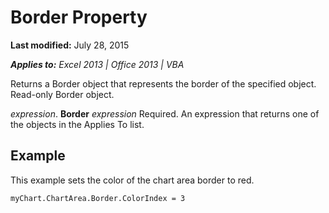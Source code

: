 
# Border Property

 **Last modified:** July 28, 2015

 _**Applies to:** Excel 2013 | Office 2013 | VBA_

Returns a Border object that represents the border of the specified object. Read-only Border object.

 _expression_. **Border**
 _expression_ Required. An expression that returns one of the objects in the Applies To list.

## Example

This example sets the color of the chart area border to red.


```
myChart.ChartArea.Border.ColorIndex = 3
```

